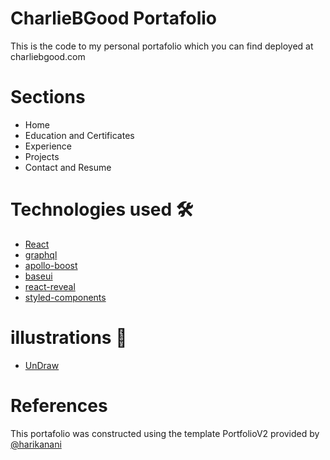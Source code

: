 # CharlieBGood Portafolio

This is the code to my personal portafolio which you can find deployed at charliebgood.com

# Sections

- Home
- Education and Certificates
- Experience
- Projects
- Contact and Resume


# Technologies used 🛠️

- [React](https://reactjs.org/)
- [graphql](https://graphql.org/)
- [apollo-boost](https://www.apollographql.com/docs/react/get-started/)
- [baseui](https://github.com/uber/baseweb)
- [react-reveal](https://www.react-reveal.com/)
- [styled-components](https://styled-components.com/)

# illustrations 🍥

- [UnDraw](https://undraw.co/illustrations)

# References
This portafolio was constructed using the template PortfolioV2 provided by [@harikanani](https://github.com/harikanani)
